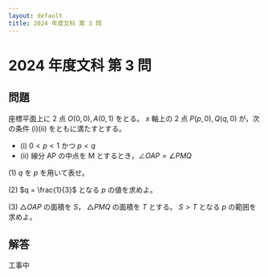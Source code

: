 ```yaml
---
layout: default
title: 2024 年度文科 第 3 問
---
```

# 2024 年度文科 第 3 問
## 問題
座標平面上に 2 点 $O(0, 0), A(0, 1)$ をとる。 $x$ 軸上の 2 点 $P(p, 0), Q(q, 0)$ が，次の条件 (i)(ii) をともに満たすとする。

- (i) $0 < p < 1$ かつ $p < q$
- (ii) 線分 AP の中点を M とするとき，$\angle OAP = \angle PMQ$

(1) $q$ を $p$ を用いて表せ。

(2) $q = \frac{1}{3}$ となる $p$ の値を求めよ。

(3) $\triangle OAP$ の面積を $S$， $\triangle PMQ$ の面積を $T$ とする。 $S>T$ となる $p$ の範囲を求めよ。

## 解答
工事中
